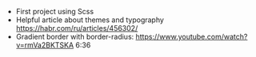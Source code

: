 - First project using Scss
- Helpful article about themes and typography https://habr.com/ru/articles/456302/
- Gradient border with border-radius: https://www.youtube.com/watch?v=rmVa2BKTSKA 6:36
